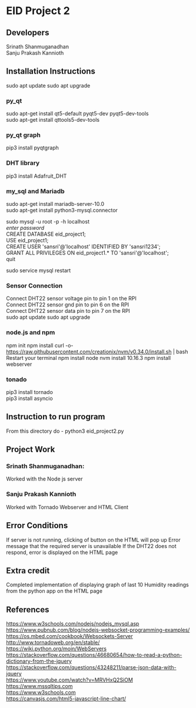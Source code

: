 # EID Project 2

## Developers
Srinath Shanmuganadhan  
Sanju Prakash Kannioth

## Installation Instructions

sudo apt update
sudo apt upgrade

### py_qt
sudo apt-get install qt5-default pyqt5-dev pyqt5-dev-tools  
sudo apt-get install qttools5-dev-tools

### py_qt graph  
pip3 install pyqtgraph

### DHT library  
pip3 install Adafruit_DHT

### my_sql and Mariadb
sudo apt-get install mariadb-server-10.0  
sudo apt-get install python3-mysql.connector  

sudo mysql -u root -p -h localhost  
	*enter password*  
	CREATE DATABASE eid_project1;  
	USE eid_project1;  
	CREATE USER 'sansri'@'localhost' IDENTIFIED BY 'sansri1234';  
	GRANT ALL PRIVILEGES ON eid_project1.* TO 'sansri'@'localhost';  
	quit  

sudo service mysql restart  

### Sensor Connection
Connect DHT22 sensor voltage pin to pin 1 on the RPI  
Connect DHT22 sensor gnd pin to pin 6 on the RPI  
Connect DHT22 sensor data pin to pin 7 on the RPI  
sudo apt update
sudo apt upgrade

### node.js and npm
npm init
npm install
curl -o- https://raw.githubusercontent.com/creationix/nvm/v0.34.0/install.sh | bash
Restart your terminal
npm install node
nvm install 10.16.3
npm install webserver  

### tonado
pip3 install tornado    
pip3 install asyncio  

## Instruction to run program
From this directory do - python3 eid_project2.py  

## Project Work

### Srinath Shanmuganadhan:
Worked with the Node js server

### Sanju Prakash Kannioth  
Worked with Tornado Webserver and HTML Client

## Error Conditions

If server is not running, clicking of button on the HTML will pop up Error message that the required server is unavailable
If the DHT22 does not respond, error is displayed on the HTML page

## Extra credit
Completed implementation of displaying graph of last 10 Humidity readings from the python app on the HTML page  

## References  
https://www.w3schools.com/nodejs/nodejs_mysql.asp  
https://www.pubnub.com/blog/nodejs-websocket-programming-examples/  
https://os.mbed.com/cookbook/Websockets-Server  
http://www.tornadoweb.org/en/stable/  
https://wiki.python.org/moin/WebServers  
https://stackoverflow.com/questions/46680654/how-to-read-a-python-dictionary-from-the-jquery 
https://stackoverflow.com/questions/43248211/parse-json-data-with-jquery  
https://www.youtube.com/watch?v=MRVHxQ2SiOM  
https://www.mssqltips.com  
https://www.w3schools.com  
https://canvasjs.com/html5-javascript-line-chart/  

